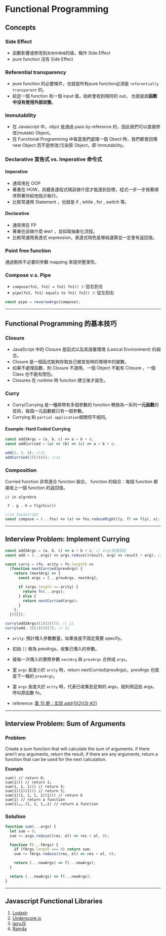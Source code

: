 # Functional Programming
## Concepts

### Side Effect

- 函數影響或修改到`其他作用域`的值，稱作 Side Effect
- pure function 沒有 Side Effect

### Referential transparency

- pure function 的必要條件，也就是所有pure function必須是 `referentially transparent` 的。
- 給定一個 function 和一個 input 值，始終會收到相同的 out。 也就是說**函數中沒有使用外部狀態**。

### Immutability

- 在 Javascript 中，objct 是通過 pass by reference 的，因此我們可以直接修改(mutate) Object。
- 在 Functional Programming 中每當我們處理一個 Obect 時，我們都會回傳 new Object 而不是修改/污染原 Object，即 Immutability。

### Declarative 宣告式 vs. Imperative 命令式

#### Imperative

- 通常用在 OOP
- 著重在 HOW，具體表達程式碼該做什麼才能達到目標，程式一步一步按著順序照著你給他指示執行。
- 比較常運用 Statement ，也就是 if , while , for , switch 等。

#### Declarative

- 通常用在 FP
- 著重在該做什麼 `WHAT` ，並採取抽象化流程。
- 比較常運用表達式 expression，表達式特色是單純運算並一定會有返回值。

### Point free function

通過刪除不必要的參數 mapping 來提供整潔性。

### Compose v.s. Pipe

- `compose(fn2, fn1) = fn2( fn1() )`: 從右到左
- `pipe(fn2, fn1) equals to fn1( fn2() )`: 從左到右

```javascript
const pipe = reverseArgs(compose);
```

---

## Functional Programming 的基本技巧

### Closure

- JavaScript 中的 Closure 是函式以及其語彙環境 (Lexical Environment) 的組合。
- Closure 是一個函式能夠存取自己被宣告時的環境中的變數。
- 如果不處理函數，則 Closure 不適用。一個 Object 不能有 Closure ，一個 Class 也不能有閉包。
- Closures 在 runtime 時 function 建立後才誕生。

### Curry

- Curry/Currying 是一種將帶有多個參數的 function 轉換為一系列**一元函數**的技術，每個一元函數都只有一個參數。
- Currying 和 `partial application`相關但不相同。

#### Example: Hard Coded Currying

```javascript
const add3Args = (a, b, c) => a + b + c;
const addCurried = (a) => (b) => (c) => a + b + c;

add(2, 3, 6); //11
addCurried(2)(3)(6); //11
```

### Composition

Curried function 非常適合 function 組合。
function 的組合：每個 function 都接收上一個 function 的返回值。

```
// in algrebra

 f . g . h = f(g(h(x)))
```

```javascript
//in Javascript
const compose = (...fns) => (x) => fns.reduceRight((y, f) => f(y), x);
```

---

## Interview Problem: Implement Currying

```javascript
const add3Args = (a, b, c) => a + b + c; // args長度固定
const add = (...args) => args.reduce((result, arg) => result + arg); // args 長度不固定

const curry = (fn, arity = fn.length) =>
  (function nextCurried(prevArgs) {
    return (nextArg) => {
      const args = [...prevArgs, nextArg];

      if (args.length >= arity) {
        return fn(...args);
      } else {
        return nextCurried(args);
      }
    };
  })([]);

curry(add3Args)(1)(3)(7); // 11
curry(add, 3)(1)(3)(7); // 11
```

- `arity`: 預計傳入參數數量，如果長度不固定需要 specify。
- 初始 `[]` 做為 prevArgs，收集已傳入的參數。
- 接每一次傳入的實際參數 `nextArg` 與 `prevArgs` 合併成 `args`。
- 當 `args` 長度小於 `arity` 時，return nextCurried(prevArgs)，prevArgs 也就是下一輪的 `prevArgs`。
- 當 `args` 長度大於 `arity` 時，代表已收集到足夠的 args，就利用這些 args，呼叫原函數 fn。

- reference: [第 15 题：实现 add(1)(2)(3) #21](https://github.com/lgwebdream/FE-Interview/issues/21)


---

## Interview Problem: Sum of Arguments
### Problem

Create a sum function that will calculate the sum of arguments.
if there aren’t any arguments, return the result,
if there are any arguments, return a function that can be used for the next calculation.

**Example**

```
sum() // return 0;
sum(1)() // return 1;
sum(1, 1, 1)() // return 3;
sum(1)(1)(1)() // return 3;
sum(1)(1, 1, 1, 1)(1)() // return 6
sum(1) // return a function
sum(1)…….(1, 1, 1,…1) // return a function
```

### Solution 

```javascript
function sum(...args) {
  let sum = 0;
  sum += args.reduce((res, el) => res + el, 0);

  function f(...fArgs) {
    if (fArgs.length === 0) return sum;
    sum += fArgs.reduce((res, el) => res + el, 0);

    return (...newArgs) => f(...newArgs);
  }

  return (...newArgs) => f(...newArgs);
}
```
---

## Javascript Functional Libraries

1. [Lodash](https://lodash.com/)
2. [Underscore.js](https://underscorejs.org/)
3. [lazyJS](http://danieltao.com/lazy.js/)
4. [Ramda](https://ramdajs.com/)

